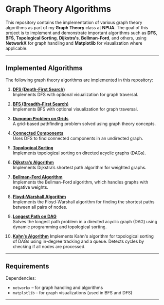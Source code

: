 # Graph Theory Algorithms

This repository contains the implementation of various graph theory algorithms as part of my **Graph Theory** class at **NPUA**. The goal of this project is to implement and demonstrate important algorithms such as **DFS**, **BFS**, **Topological Sorting**, **Dijkstra's**, **Bellman-Ford**, and others, using **NetworkX** for graph handling and **Matplotlib** for visualization where applicable.

---

## Implemented Algorithms

The following graph theory algorithms are implemented in this repository:

1. **[DFS (Depth-First Search)](https://github.com/RuzGhandilian/Graph-Theory-Algorithms/tree/main/src/dfs)**  
   Implements DFS with optional visualization for graph traversal.
   
2. **[BFS (Breadth-First Search)](https://github.com/RuzGhandilian/Graph-Theory-Algorithms/tree/main/src/bfs)**  
   Implements BFS with optional visualization for graph traversal.

3. **[Dungeon Problem on Grids](https://github.com/RuzGhandilian/Graph-Theory-Algorithms/tree/main/src/dungeon_problem)**  
   A grid-based pathfinding problem solved using graph theory concepts.

4. **[Connected Components](https://github.com/RuzGhandilian/Graph-Theory-Algorithms/tree/main/src/connected_components)**  
   Uses DFS to find connected components in an undirected graph.

5. **[Topological Sorting](https://github.com/RuzGhandilian/Graph-Theory-Algorithms/tree/main/src/topological_sort)**  
   Implements topological sorting on directed acyclic graphs (DAGs).

6. **[Dijkstra’s Algorithm](https://github.com/RuzGhandilian/Graph-Theory-Algorithms/tree/main/src/dijkstra)**  
   Implements Dijkstra’s shortest path algorithm for weighted graphs.

7. **[Bellman-Ford Algorithm](https://github.com/RuzGhandilian/Graph-Theory-Algorithms/tree/main/src/bellman_ford)**  
   Implements the Bellman-Ford algorithm, which handles graphs with negative weights.

8. **[Floyd-Warshall Algorithm](https://github.com/RuzGhandilian/Graph-Theory-Algorithms/tree/main/src/floyd_warshall)**  
   Implements the Floyd-Warshall algorithm for finding the shortest paths between all pairs of nodes.

9. **[Longest Path on DAG](https://github.com/RuzGhandilian/Graph-Theory-Algorithms/tree/main/src/longest_path_dag)**  
   Solves the longest path problem in a directed acyclic graph (DAG) using dynamic programming and topological sorting.

9. **[Kahn’s Algorithm](https://github.com/RuzGhandilian/Graph-Theory-Algorithms/tree/main/src/kahns_algorithm)**
   Implements Kahn's algorithm for topological sorting of DAGs using in-degree tracking and a queue. Detects cycles by checking if all nodes are processed.

   
---

## Requirements

Dependencies:
- `networkx` – for graph handling and algorithms
- `matplotlib` – for graph visualizations (used in BFS and DFS)

---
